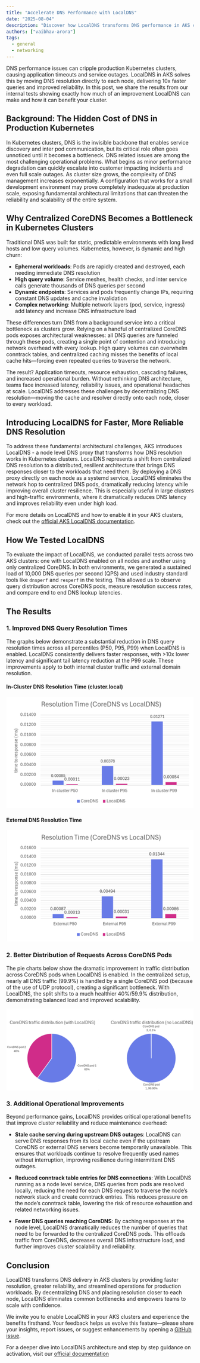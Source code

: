 ```yaml
---
title: "Accelerate DNS Performance with LocalDNS"
date: "2025-08-04"
description: "Discover how LocalDNS transforms DNS performance in AKS clusters with 10x latency reduction and enhanced reliability"
authors: ["vaibhav-arora"]
tags:
  - general
  - networking
---
```


DNS performance issues can cripple production Kubernetes clusters, causing application timeouts and service outages. LocalDNS in AKS solves this by moving DNS resolution directly to each node, delivering 10x faster queries and improved reliability. In this post, we share the results from our internal tests showing exactly how much of an improvement LocalDNS can make and how it can benefit your cluster.

<!-- truncate -->

## Background: The Hidden Cost of DNS in Production Kubernetes

In Kubernetes clusters, DNS is the invisible backbone that enables service discovery and inter pod communication, but its critical role often goes unnoticed until it becomes a bottleneck. DNS related issues are among the most challenging operational problems. What begins as minor performance degradation can quickly escalate into customer impacting incidents and even full scale outages. As cluster size grows, the complexity of DNS management increases exponentially. A configuration that works for a small development environment may prove completely inadequate at production scale, exposing fundamental architectural limitations that can threaten the reliability and scalability of the entire system.

## Why Centralized CoreDNS Becomes a Bottleneck in Kubernetes Clusters

Traditional DNS was built for static, predictable environments with long lived hosts and low query volumes. Kubernetes, however, is dynamic and high churn:

- **Ephemeral workloads**: Pods are rapidly created and destroyed, each needing immediate DNS resolution
- **High query volume**: Service meshes, health checks, and inter service calls generate thousands of DNS queries per second
- **Dynamic endpoints**: Services and pods frequently change IPs, requiring constant DNS updates and cache invalidation
- **Complex networking**: Multiple network layers (pod, service, ingress) add latency and increase DNS infrastructure load

These differences turn DNS from a background service into a critical bottleneck as clusters grow. Relying on a handful of centralized CoreDNS pods exposes architectural weaknesses: all DNS queries are funneled through these pods, creating a single point of contention and introducing network overhead with every lookup. High query volumes can overwhelm conntrack tables, and centralized caching misses the benefits of local cache hits—forcing even repeated queries to traverse the network.

The result? Application timeouts, resource exhaustion, cascading failures, and increased operational burden. Without rethinking DNS architecture, teams face increased latency, reliability issues, and operational headaches at scale. LocalDNS addresses these challenges by decentralizing DNS resolution—moving the cache and resolver directly onto each node, closer to every workload.

## Introducing LocalDNS for Faster, More Reliable DNS Resolution

To address these fundamental architectural challenges, AKS introduces LocalDNS - a node level DNS proxy that transforms how DNS resolution works in Kubernetes clusters. LocalDNS represents a shift from centralized DNS resolution to a distributed, resilient architecture that brings DNS responses closer to the workloads that need them. By deploying a DNS proxy directly on each node as a systemd service, LocalDNS eliminates the network hop to centralized DNS pods, dramatically reducing latency while improving overall cluster resilience. This is especially useful in large clusters and high-traffic environments, where it dramatically reduces DNS latency and improves reliability even under high load.

For more details on LocalDNS and how to enable it in your AKS clusters, check out the [official AKS LocalDNS documentation](https://aka.ms/aks-localdns).

## How We Tested LocalDNS

To evaluate the impact of LocalDNS, we conducted parallel tests across two AKS clusters: one with LocalDNS enabled on all nodes and another using only centralized CoreDNS. In both environments, we generated a sustained load of 10,000 DNS queries per second (QPS) and used industry standard tools like `dnsperf` and `resperf` in the testing. This allowed us to observe query distribution across CoreDNS pods, measure resolution success rates, and compare end to end DNS lookup latencies.

## The Results

### 1. Improved DNS Query Resolution Times

The graphs below demonstrate a substantial reduction in DNS query resolution times across all percentiles (P50, P95, P99) when LocalDNS is enabled. LocalDNS consistently delivers faster responses, with >10x lower latency and significant tail latency reduction at the P99 scale. These improvements apply to both internal cluster traffic and external domain resolution.

#### In-Cluster DNS Resolution Time (cluster.local)

![DNS resolution times for internal cluster traffic showing LocalDNS performance improvements](inclustertraffic.png)

#### External DNS Resolution Time

![DNS resolution times for external domain traffic showing LocalDNS performance improvements](externaltraffic.png)

### 2. Better Distribution of Requests Across CoreDNS Pods

The pie charts below show the dramatic improvement in traffic distribution across CoreDNS pods when LocalDNS is enabled. In the centralized setup, nearly all DNS traffic (99.9%) is handled by a single CoreDNS pod (because of the use of UDP protocol), creating a significant bottleneck. With LocalDNS, the split shifts to a much healthier 40%/59.9% distribution, demonstrating balanced load and improved scalability.

![Traffic distribution comparison showing improved load balancing across CoreDNS pods with LocalDNS](trafficdistribution.png)

### 3. Additional Operational Improvements

Beyond performance gains, LocalDNS provides critical operational benefits that improve cluster reliability and reduce maintenance overhead:

- **Stale cache serving during upstream DNS outages**: LocalDNS can serve DNS responses from its local cache even if the upstream CoreDNS or external DNS servers become temporarily unavailable. This ensures that workloads continue to resolve frequently used names without interruption, improving resilience during intermittent DNS outages.

- **Reduced conntrack table entries for DNS connections**: With LocalDNS running as a node level service, DNS queries from pods are resolved locally, reducing the need for each DNS request to traverse the node’s network stack and create conntrack entries. This reduces pressure on the node’s conntrack table, lowering the risk of resource exhaustion and related networking issues.

- **Fewer DNS queries reaching CoreDNS**: By caching responses at the node level, LocalDNS dramatically reduces the number of queries that need to be forwarded to the centralized CoreDNS pods. This offloads traffic from CoreDNS, decreases overall DNS infrastructure load, and further improves cluster scalability and reliability.

## Conclusion

LocalDNS transforms DNS delivery in AKS clusters by providing faster resolution, greater reliability, and streamlined operations for production workloads. By decentralizing DNS and placing resolution closer to each node, LocalDNS eliminates common bottlenecks and empowers teams to scale with confidence.

We invite you to enable LocalDNS in your AKS clusters and experience the benefits firsthand. Your feedback helps us evolve this feature—please share your insights, report issues, or suggest enhancements by opening a [GitHub issue](https://github.com/Azure/AKS/issues).

For a deeper dive into LocalDNS architecture and step by step guidance on activation, visit our [official documentation](https://aka.ms/aks-localdns)
